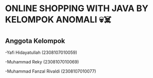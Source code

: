 ONLINE SHOPPING WITH JAVA BY KELOMPOK ANOMALI 💀☠️
=
Anggota Kelompok
-
-Yafi Hidayatullah (2308107010059)

-Muhammad Reky (2308107010069)

-Muhammad Fanzal Rivaldi (2308107010077)







